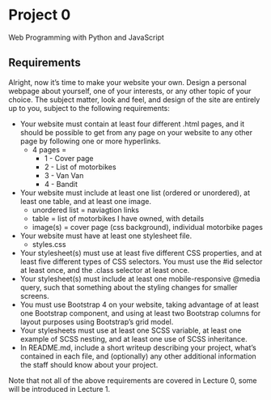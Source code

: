 # Project 0

Web Programming with Python and JavaScript

## Requirements

Alright, now it’s time to make your website your own. Design a personal webpage about yourself, one of your interests, or any other topic of your choice. The subject matter, look and feel, and design of the site are entirely up to you, subject to the following requirements:

- Your website must contain at least four different .html pages, and it should be possible to get from any page on your website to any other page by following one or more hyperlinks.
  - 4 pages =
    - 1 - Cover page
    - 2 - List of motorbikes
    - 3 - Van Van
    - 4 - Bandit
- Your website must include at least one list (ordered or unordered), at least one table, and at least one image.
  - unordered list = naviagtion links
  - table = list of motorbikes I have owned, with details
  - image(s) = cover page (css background), individual motorbike pages
- Your website must have at least one stylesheet file.
  - styles.css
- Your stylesheet(s) must use at least five different CSS properties, and at least five different types of CSS selectors. You must use the #id selector at least once, and the .class selector at least once.
- Your stylesheet(s) must include at least one mobile-responsive @media query, such that something about the styling changes for smaller screens.
- You must use Bootstrap 4 on your website, taking advantage of at least one Bootstrap component, and using at least two Bootstrap columns for layout purposes using Bootstrap’s grid model.
- Your stylesheets must use at least one SCSS variable, at least one example of SCSS nesting, and at least one use of SCSS inheritance.
- In README.md, include a short writeup describing your project, what’s contained in each file, and (optionally) any other additional information the staff should know about your project.

Note that not all of the above requirements are covered in Lecture 0, some will be introduced in Lecture 1.
